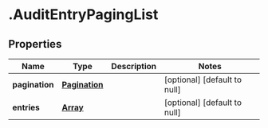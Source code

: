 # .AuditEntryPagingList

## Properties
Name | Type | Description | Notes
------------ | ------------- | ------------- | -------------
**pagination** | [**Pagination**](Pagination.md) |  | [optional] [default to null]
**entries** | [**Array<AuditEntryEntry>**](AuditEntryEntry.md) |  | [optional] [default to null]


